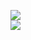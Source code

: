 [![](https://img.shields.io/badge/Made%20With-Github%20Spray-lightgrey.svg?style=for-the-badge&logo=github)](https://github.com/Annihil/github-spray#32275)  
[![](https://i.imgur.com/2DrTn0Z.gif)](https://github.com/Annihil/github-spray)